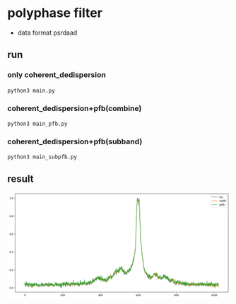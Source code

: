 # polyphase filter

* data format psrdaad

## run

### only coherent_dedispersion
```
python3 main.py
```

### coherent_dedispersion+pfb(combine)
```
python3 main_pfb.py
```

### coherent_dedispersion+pfb(subband)
```
python3 main_subpfb.py
```

## result

![](./result/output.png)
